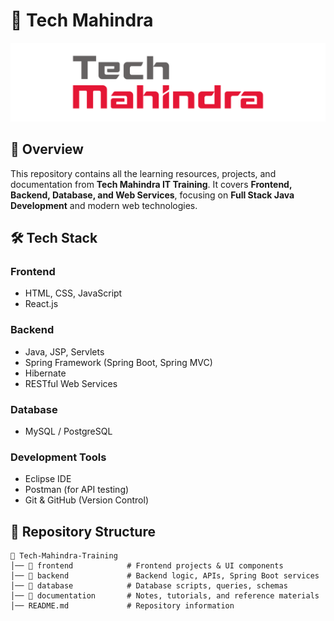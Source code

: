 # 🚀 Tech Mahindra
![](https://github.com/AkashKobal/tech-mahindra/blob/main/Tech_Mahindra-Logo.wine.svg)

## 📌 Overview  
This repository contains all the learning resources, projects, and documentation from **Tech Mahindra IT Training**. It covers **Frontend, Backend, Database, and Web Services**, focusing on **Full Stack Java Development** and modern web technologies.  

## 🛠️ Tech Stack  
### **Frontend**  
- HTML, CSS, JavaScript  
- React.js  

### **Backend**  
- Java, JSP, Servlets  
- Spring Framework (Spring Boot, Spring MVC)  
- Hibernate  
- RESTful Web Services  

### **Database**  
- MySQL / PostgreSQL  

### **Development Tools**  
- Eclipse IDE  
- Postman (for API testing)  
- Git & GitHub (Version Control)  

## 📂 Repository Structure  
```plaintext
📁 Tech-Mahindra-Training
│── 📁 frontend            # Frontend projects & UI components  
│── 📁 backend             # Backend logic, APIs, Spring Boot services  
│── 📁 database            # Database scripts, queries, schemas  
│── 📁 documentation       # Notes, tutorials, and reference materials  
│── README.md             # Repository information  
